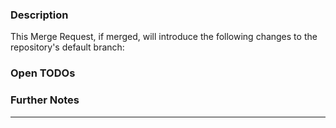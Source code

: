 ### Description

This Merge Request, if merged, will introduce the following changes to the repository's default branch:

<!--
    Provide a list of changes in mostly natural language that will be added to the repository if your Merge Request is accepted
-->

### Open TODOs

<!-- Add a list of unfinished work to do before being able to merge -->

### Further Notes

<!--
    In case you want to mention something else that might be relevant to readers/reviewers, use this section for that.
-->

---

<!--
    Provide more information that is relevant in the context of your Merge Request and does not fit into one oft the other sections in this document.
    This could be Screenshots, screencasts, mock-ups, or just text.
-->